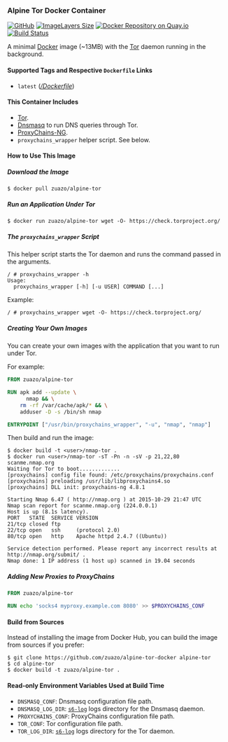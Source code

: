 ### Alpine Tor Docker Container
[![GitHub](http://img.shields.io/badge/github-zuazo/alpine--tor--docker-blue.svg?style=flat)](https://github.com/zuazo/alpine-tor-docker) [![ImageLayers Size](https://img.shields.io/imagelayers/image-size/zuazo/alpine-tor/latest.svg)](https://imagelayers.io/?images=zuazo/alpine-tor:latest) [![Docker Repository on Quay.io](https://quay.io/repository/zuazo/alpine-tor/status 'Docker Repository on Quay.io')](https://quay.io/repository/zuazo/alpine-tor) [![Build Status](http://img.shields.io/travis/zuazo/alpine-tor-docker.svg?style=flat)](https://travis-ci.org/zuazo/alpine-tor-docker)

A minimal [Docker](https://www.docker.com/) image (~13MB) with the [Tor](https://www.torproject.org/) daemon running in the background.

#### Supported Tags and Respective `Dockerfile` Links

- `latest` ([*/Dockerfile*](https://github.com/zuazo/alpine-tor-docker/tree/master/Dockerfile))

#### This Container Includes

- [Tor](https://www.torproject.org/).
- [Dnsmasq](http://www.thekelleys.org.uk/dnsmasq/doc.html) to run DNS queries through Tor.
- [ProxyChains-NG](https://github.com/rofl0r/proxychains-ng).
- `proxychains_wrapper` helper script. See below.

#### How to Use This Image

##### Download the Image

    $ docker pull zuazo/alpine-tor

##### Run an Application Under Tor

    $ docker run zuazo/alpine-tor wget -O- https://check.torproject.org/

##### The `proxychains_wrapper` Script

This helper script starts the Tor daemon and runs the command passed in the arguments.

    / # proxychains_wrapper -h
    Usage:
      proxychains_wrapper [-h] [-u USER] COMMAND [...]

Example:

    / # proxychains_wrapper wget -O- https://check.torproject.org/

##### Creating Your Own Images

You can create your own images with the application that you want to run under Tor.

For example:

```Dockerfile
FROM zuazo/alpine-tor

RUN apk add --update \
      nmap && \
    rm -rf /var/cache/apk/* && \
    adduser -D -s /bin/sh nmap

ENTRYPOINT ["/usr/bin/proxychains_wrapper", "-u", "nmap", "nmap"]
```

Then build and run the image:

    $ docker build -t <user>/nmap-tor .
    $ docker run <user>/nmap-tor -sT -Pn -n -sV -p 21,22,80 scanme.nmap.org
    Waiting for Tor to boot.............
    [proxychains] config file found: /etc/proxychains/proxychains.conf
    [proxychains] preloading /usr/lib/libproxychains4.so
    [proxychains] DLL init: proxychains-ng 4.8.1
    
    Starting Nmap 6.47 ( http://nmap.org ) at 2015-10-29 21:47 UTC
    Nmap scan report for scanme.nmap.org (224.0.0.1)
    Host is up (8.1s latency).
    PORT   STATE  SERVICE VERSION
    21/tcp closed ftp
    22/tcp open   ssh     (protocol 2.0)
    80/tcp open   http    Apache httpd 2.4.7 ((Ubuntu))
    
    Service detection performed. Please report any incorrect results at http://nmap.org/submit/ .
    Nmap done: 1 IP address (1 host up) scanned in 19.04 seconds

##### Adding New Proxies to ProxyChains

```Dockerfile
FROM zuazo/alpine-tor

RUN echo 'socks4 myproxy.example.com 8080' >> $PROXYCHAINS_CONF
```

#### Build from Sources

Instead of installing the image from Docker Hub, you can build the image from sources if you prefer:

    $ git clone https://github.com/zuazo/alpine-tor-docker alpine-tor
    $ cd alpine-tor
    $ docker build -t zuazo/alpine-tor .

#### Read-only Environment Variables Used at Build Time

* `DNSMASQ_CONF`: Dnsmasq configuration file path.
* `DNSMASQ_LOG_DIR`: [`s6-log`](http://skarnet.org/software/s6/s6-log.html) logs directory for the Dnsmasq daemon.
* `PROXYCHAINS_CONF`: ProxyChains configuration file path.
* `TOR_CONF`: Tor configuration file path.
* `TOR_LOG_DIR`: [`s6-log`](http://skarnet.org/software/s6/s6-log.html) logs directory for the Tor daemon.
